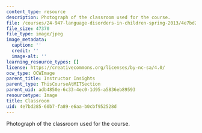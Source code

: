 ```yaml
---
content_type: resource
description: Photograph of the classroom used for the course.
file: /courses/24-947-language-disorders-in-children-spring-2013/4e7bd28560b7fa89e6aab0cbf952528d_24-947_classroom-1.jpg
file_size: 47370
file_type: image/jpeg
image_metadata:
  caption: ''
  credit: ''
  image-alt: ''
learning_resource_types: []
license: https://creativecommons.org/licenses/by-nc-sa/4.0/
ocw_type: OCWImage
parent_title: Instructor Insights
parent_type: ThisCourseAtMITSection
parent_uid: adb4850e-6c33-4ec0-1d95-a5836eb89593
resourcetype: Image
title: Classroom
uid: 4e7bd285-60b7-fa89-e6aa-b0cbf952528d
---
```

Photograph of the classroom used for the course.